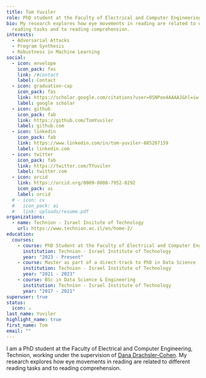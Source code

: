 ```yaml
---
title: Tom Yuviler
role: PhD student at the Faculty of Electrical and Computer Engineering
bio: My research explores how eye movements in reading are related to different
  reading tasks and to reading comprehension.
interests:
  - Adversarial Attacks
  - Program Synthesis
  - Robustness in Machine Learning
social:
  - icon: envelope
    icon_pack: fas
    link: /#contact
    label: Contact
  - icon: graduation-cap
    icon_pack: fas
    link: https://scholar.google.com/citations?user=OSNPoo4AAAAJ&hl=iw
    label: google scholar
  - icon: github
    icon_pack: fab
    link: https://github.com/TomYuviler
    label: github.com
  - icon: linkedin
    icon_pack: fab
    link: https://www.linkedin.com/in/tom-yuviler-885207159
    label: linkedin.com
  - icon: twitter
    icon_pack: fab
    link: https://twitter.com/TYuviler
    label: twitter.com
  - icon: orcid
    link: https://orcid.org/0009-0008-7952-8292
    icon_pack: ai
    label: orcid
  # - icon: cv
  #   icon_pack: ai
  #   link: uploads/resume.pdf
organizations:
  - name: Technion - Israel Insitute of Technology
    url: https://www.technion.ac.il/en/home-2/
education:
  courses:
    - course: PhD Student at the Faculty of Electrical and Computer Engineering
      institution: Technion - Israel Institute of Technology
      year: "2023 - Present"
    - course: Master as part of a direct-track to PhD in Data Science
      institution: Technion - Israel Institute of Technology
      year: "2021 - 2023"
    - course: BSc in Data Science & Engineering
      institution: Technion - Israel Institute of Technology
      year: "2017 - 2021"
superuser: true
status:
  icon: ☕️
last_name: Yuviler
highlight_name: true
first_name: Tom
email: ""
---
```

I am a PhD student at the Faculty of Electrical and Computer Engineering, Technion, working under the supervision of [Dana Drachsler-Cohen](https://ddana.net.technion.ac.il/).
My research explores how eye movements in reading are related to different reading tasks and to reading comprehension.
